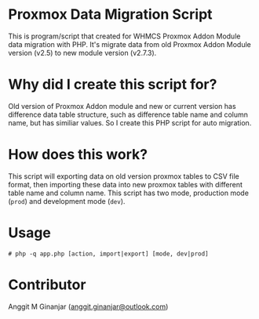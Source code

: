 # Proxmox Data Migration Script

This is program/script that created for WHMCS Proxmox Addon Module data migration with PHP. It's migrate data from old Proxmox Addon Module version (v2.5) to new module version (v2.7.3).

# Why did I create this script for?

Old version of Proxmox Addon module and new or current version has difference data table structure, such as difference table name and column name, but has similiar values. So I create this PHP script for auto migration.

# How does this work?

This script will exporting data on old version proxmox tables to CSV file format, then importing these data into new proxmox tables with different table name and column name. This script has two mode, production mode (`prod`) and development mode (`dev`).

# Usage

```shell
# php -q app.php [action, import|export] [mode, dev|prod]
```

# Contributor

Anggit M Ginanjar (anggit.ginanjar@outlook.com)